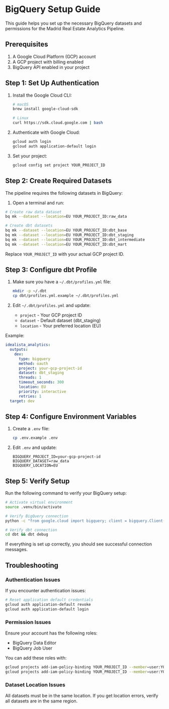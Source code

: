 # BigQuery Setup Guide

This guide helps you set up the necessary BigQuery datasets and permissions for the Madrid Real Estate Analytics Pipeline.

## Prerequisites

1. A Google Cloud Platform (GCP) account
2. A GCP project with billing enabled
3. BigQuery API enabled in your project

## Step 1: Set Up Authentication

1. Install the Google Cloud CLI:
   ```bash
   # macOS
   brew install google-cloud-sdk
   
   # Linux
   curl https://sdk.cloud.google.com | bash
   ```

2. Authenticate with Google Cloud:
   ```bash
   gcloud auth login
   gcloud auth application-default login
   ```

3. Set your project:
   ```bash
   gcloud config set project YOUR_PROJECT_ID
   ```

## Step 2: Create Required Datasets

The pipeline requires the following datasets in BigQuery:

1. Open a terminal and run:

```bash
# Create raw data dataset
bq mk --dataset --location=EU YOUR_PROJECT_ID:raw_data

# Create dbt datasets
bq mk --dataset --location=EU YOUR_PROJECT_ID:dbt_base
bq mk --dataset --location=EU YOUR_PROJECT_ID:dbt_staging
bq mk --dataset --location=EU YOUR_PROJECT_ID:dbt_intermediate
bq mk --dataset --location=EU YOUR_PROJECT_ID:dbt_mart
```

Replace `YOUR_PROJECT_ID` with your actual GCP project ID.

## Step 3: Configure dbt Profile

1. Make sure you have a `~/.dbt/profiles.yml` file:
   ```bash
   mkdir -p ~/.dbt
   cp dbt/profiles.yml.example ~/.dbt/profiles.yml
   ```

2. Edit `~/.dbt/profiles.yml` and update:
   - `project` - Your GCP project ID
   - `dataset` - Default dataset (dbt_staging)
   - `location` - Your preferred location (EU)

Example:
```yaml
idealista_analytics:
  outputs:
    dev:
      type: bigquery
      method: oauth
      project: your-gcp-project-id
      dataset: dbt_staging
      threads: 1
      timeout_seconds: 300
      location: EU
      priority: interactive
      retries: 1
  target: dev
```

## Step 4: Configure Environment Variables

1. Create a `.env` file:
   ```bash
   cp .env.example .env
   ```

2. Edit `.env` and update:
   ```
   BIGQUERY_PROJECT_ID=your-gcp-project-id
   BIGQUERY_DATASET=raw_data
   BIGQUERY_LOCATION=EU
   ```

## Step 5: Verify Setup

Run the following command to verify your BigQuery setup:

```bash
# Activate virtual environment
source .venv/bin/activate

# Verify BigQuery connection
python -c "from google.cloud import bigquery; client = bigquery.Client(); print(f'Connected to {client.project}')"

# Verify dbt connection
cd dbt && dbt debug
```

If everything is set up correctly, you should see successful connection messages.

## Troubleshooting

### Authentication Issues

If you encounter authentication issues:
```bash
# Reset application default credentials
gcloud auth application-default revoke
gcloud auth application-default login
```

### Permission Issues

Ensure your account has the following roles:
- BigQuery Data Editor
- BigQuery Job User

You can add these roles with:
```bash
gcloud projects add-iam-policy-binding YOUR_PROJECT_ID --member=user:YOUR_EMAIL --role=roles/bigquery.dataEditor
gcloud projects add-iam-policy-binding YOUR_PROJECT_ID --member=user:YOUR_EMAIL --role=roles/bigquery.jobUser
```

### Dataset Location Issues

All datasets must be in the same location. If you get location errors, verify all datasets are in the same region.
